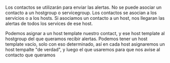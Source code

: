 Los contactos se utilizarán para enviar las alertas.
No se puede asociar un contacto a un hostgroup o servicegroup.
Los contactos se asocian a los servicios o a los hosts.
Si asociamos un contacto a un host, nos llegaran las alertas de todos los services de ese host.

Podemos asignar a un host template nuestro contact, y ese host template al hostgroup del que queramos recibir alertas.
Podemos tener un host template vacío, solo con eso determinado, así en cada host asignaremos un host tempalte "de verdad", y luego el que usaremos para que nos avise al contacto que queramos

